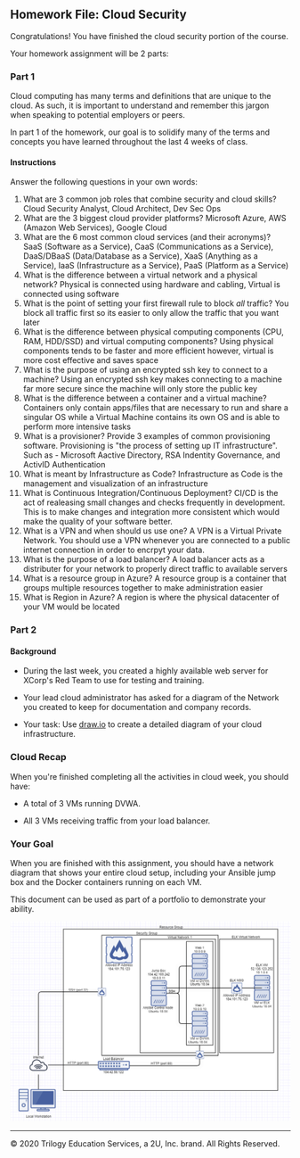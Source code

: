 ## Homework File: Cloud Security

Congratulations! You have finished the cloud security portion of the course.

Your homework assignment will be 2 parts:

### Part 1

Cloud computing has many terms and definitions that are unique to the cloud. As such, it is important to understand and remember this jargon when speaking to potential employers or peers.

In part 1 of the homework, our goal is to solidify many of the terms and concepts you have learned throughout the last 4 weeks of class.

#### Instructions

Answer the following questions in your own words:

1. What are 3 common job roles that combine security and cloud skills?
Cloud Security Analyst, Cloud Architect, Dev Sec Ops
2. What are the 3 biggest cloud provider platforms?
Microsoft Azure, AWS (Amazon Web Services), Google Cloud
3. What are the 6 most common cloud services (and their acronyms)?
SaaS (Software as a Service), CaaS (Communications as a Service), DaaS/DBaaS (Data/Database as a Service), XaaS (Anything as a Service), IaaS (Infrastructure as a Service), PaaS (Platform as a Service)
4. What is the difference between a virtual network and a physical network?
Physical is connected using hardware and cabling, Virtual is connected using software
5. What is the point of setting your first firewall rule to block _all_ traffic?
You block all traffic first so its easier to only allow the traffic that you want later
6. What is the difference between physical computing components (CPU, RAM, HDD/SSD) and virtual computing components? 
Using physical components tends to be faster and more efficient however, virtual is more cost effective and saves space
7. What is the purpose of using an encrypted ssh key to connect to a machine?
Using an encrypted ssh key makes connecting to a machine far more secure since the machine will only store the public key
8. What is the difference between a container and a virtual machine?
Containers only contain apps/files that are necessary to run and share a singular OS while a Virtual Machine contains its own OS and is able to perform more intensive tasks
9. What is a provisioner? Provide 3 examples of common provisioning software.
Provisioning is "the process of setting up IT infrastructure". Such as - Microsoft Aactive Directory, RSA Indentity Governance, and ActivID Authentication
10. What is meant by Infrastructure as Code?
Infrastructure as Code is the management and visualization of an infrastructure
11. What is Continuous Integration/Continuous Deployment?
CI/CD is the act of realeasing small changes and checks frequently in development. This is to make changes and integration more consistent which would make the quality of your software better.
12. What is a VPN and when should us use one?
A VPN is a Virtual Private Network. You should use a VPN whenever you are connected to a public internet connection in order to encrpyt your data.
13. What is the purpose of a load balancer?
A load balancer acts as a distributer for your network to properly direct traffic to available servers
14. What is a resource group in Azure?
A resource group is a container that groups multiple resources together to make administration easier
15. What is Region in Azure?
A region is where the physical datacenter of your VM would be located
### Part 2
#### Background

- During the last week, you created a highly available web server for XCorp's Red Team to use for testing and training.

- Your lead cloud administrator has asked for a diagram of the Network you created to keep for documentation and company records.

- Your task: Use [draw.io](https://app.diagrams.net/) to create a detailed diagram of your cloud infrastructure.

### Cloud Recap

When you're finished completing all the activities in cloud week, you should have:
- A total of 3 VMs running DVWA.

- All 3 VMs receiving traffic from your load balancer.

### Your Goal 

When you are finished with this assignment, you should have a network diagram that shows your entire cloud setup, including your Ansible jump box and the Docker containers running on each VM.

This document can be used as part of a portfolio to demonstrate your ability.

![](images\my-network-diagram.png)

---
© 2020 Trilogy Education Services, a 2U, Inc. brand. All Rights Reserved. 
